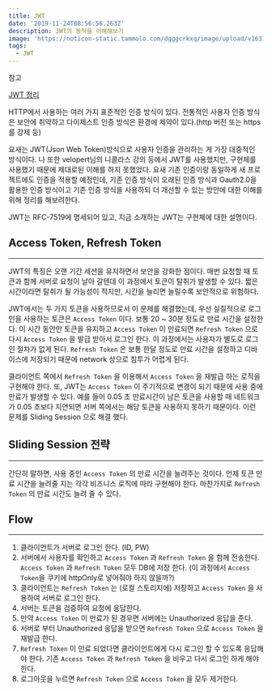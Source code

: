 ```yaml
---
title: JWT
date: '2019-11-24T08:56:56.263Z'
description: JWT의 동작을 이해해보기
image: 'https://noticon-static.tammolo.com/dgggcrkxq/image/upload/v1631952585/tlog/cover/jwt-cover_tklbey.jpg'
tags:
  - JWT
---
```



참고

[JWT 정리](https://velog.io/@mycampground/Permissions-Token-Authentication-%EC%86%8C%EA%B0%9C)

HTTP에서 사용하는 여러 가지 표준적인 인증 방식이 있다. 전통적인 사용자 인증 방식은 보안에 취약하고 다이제스트 인증 방식은 환경에 제약이 있다.(http 버전 또는 https를 강제 등)

요새는 JWT(Json Web Token)방식으로 사용자 인증을 관리하는 게 가장 대중적인 방식이다. 나 또한 velopert님의 니콜라스 강의 등에서 JWT를 사용했지만, 구현체를 사용했기 때문에 제대로된 이해를 하지 못했었다. 요새 기존 인증이랑 동일하게 새 프로젝트에도 인증을 적용할 예정인데, 기존 인증 방식이 오래된 인증 방식과 Oauth2.0을 활용한 인증 방식이고 기존 인증 방식을 사용하되 더 개선할 수 있는 방안에 대한 이해를 위해 정리를 해보려한다.

JWT는 RFC-7519에 명세되어 있고, 지금 소개하는 JWT는 구현체에 대한 설명이다.

## Access Token, Refresh Token

---

JWT의 특징은 오랜 기간 세션을 유지하면서 보안을 강화한 점이다. 매번 요청할 때 토큰과 함께 서버로 요청이 날아 갈텐데 이 과정에서 토큰이 탈취가 발생할 수 있다. 짧은 시간이라면 탈취가 될 가능성이 적지만, 시간을 늘리면 늘릴수록 보안적으로 위험하다.

JWT에서는 두 가지 토큰을 사용하므로서 이 문제를 해결했는데, 우선 실질적으로 로그인을 사용하는 토큰은 `Access Token` 이다. 보통 20 ~ 30분 정도로 만료 시간을 설정한다. 이 시간 동안만 토큰을 유지하고 `Access Token` 이 만료되면 `Refresh Token` 으로 다시 `Access Token` 을 발급 받아서 로그인 한다. 이 과정에서는 사용자가 별도로 로그인 절차가 없게 된다. `Refresh Token` 은 보통 한달 정도로 만료 시간을 설정하고 디바이스에 저장되기 때문에 network 상으로 침투가 어렵게 된다.

클라이언트 쪽에서 `Refresh Token` 을 이용해서 `Access Token` 을 재발급 하는 로직을 구현해야 한다. 또, JWT는 `Access Token` 이 주기적으로 변경이 되기 때문에 사용 중에 만료가 발생할 수 있다. 예를 들어 0.05 초 만료시간이 남은 토큰을 사용할 때 네트워크가 0.05 초보다 지연되면 서버 쪽에서는 해당 토큰을 사용하지 못하기 때문이다. 이런 문제를 Sliding Session 으로 해결 했다.

## Sliding Session 전략

---

간단히 말하면, 사용 중인 `Access Token` 의 만료 시간을 늘려주는 것이다. 언제 토큰 만료 시간을 늘려줄 지는 각각 비즈니스 로직에 따라 구현해야 한다. 마찬가지로 `Refresh Token` 의 만료 시간도 늘려 줄 수 있다.

## Flow

---

1. 클라이언트가 서버로 로그인 한다. (ID, PW)
2. 서버에서 사용자를 확인하고 `Access Token` 과 `Refresh Token` 을 함께 전송한다. `Access Token` 과 `Refresh Token` 모두 DB에 저장 한다. (이 과정에서 `Access Token`을 쿠키에 httpOnly로 넣어줘야 하지 않을까?)
3. 클라이언트는 `Refresh Token` 는 (로컬 스토리지에) 저장하고 `Access Token` 을 사용하여 서버로 로그인 한다.
4. 서버는 토큰을 검증하여 요청에 응답한다.
5. 만약 `Access Token` 이 만료가 된 경우면 서버에는 Unauthorized 응답을 준다.
6. 서버로 부터 Unauthorized 응답을 받으면 `Refresh Token` 으로 `Access Token` 을 재발급 한다.
7. `Refresh Token` 이 만료 되었다면 클라이언트에게 다시 로그인 할 수 있도록 응답해야 한다. 기존 `Access Token` 과 `Refresh Token` 을 비우고 다시 로그인 하게 해야 한다.
8. 로그아웃을 누르면 `Refresh Token` 으로 `Access Token` 을 모두 제거한다.
